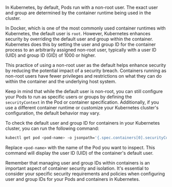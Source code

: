 In Kubernetes, by default, Pods run with a non-root user. The exact user and group are determined by the container runtime being used in the cluster.

In Docker, which is one of the most commonly used container runtimes with Kubernetes, the default user is `root`. However, Kubernetes enhances security by overriding the default user and group within the container. Kubernetes does this by setting the user and group ID for the container process to an arbitrarily assigned non-root user, typically with a user ID (UID) and group ID (GID) of 1000 or higher.

This practice of using a non-root user as the default helps enhance security by reducing the potential impact of a security breach. Containers running as non-root users have fewer privileges and restrictions on what they can do within the container and the underlying host system.

Keep in mind that while the default user is non-root, you can still configure your Pods to run as specific users or groups by defining the `securityContext` in the Pod or container specification. Additionally, if you use a different container runtime or customize your Kubernetes cluster's configuration, the default behavior may vary.

To check the default user and group ID for containers in your Kubernetes cluster, you can run the following command:

```bash
kubectl get pod <pod-name> -o jsonpath='{.spec.containers[0].securityContext.runAsUser}'
```

Replace `<pod-name>` with the name of the Pod you want to inspect. This command will display the user ID (UID) of the container's default user.

Remember that managing user and group IDs within containers is an important aspect of container security and isolation. It's essential to consider your specific security requirements and policies when configuring user and group IDs for your Pods and containers in Kubernetes.
